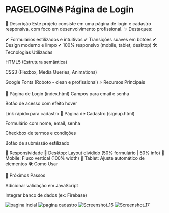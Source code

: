 # PAGELOGIN🔥 Página de Login

🚀 Descrição Este projeto consiste em uma página de login e cadastro responsiva, com foco em desenvolvimento profissional.
✨ Destaques:

✔ Formulários estilizados e intuitivos ✔ Transições suaves em botões ✔ Design moderno e limpo ✔ 100% responsivo (mobile, tablet, desktop)
🛠️ Tecnologias Utilizadas

HTML5 (Estrutura semântica)

CSS3 (Flexbox, Media Queries, Animations)

Google Fonts (Roboto - clean e profissional)
⚡ Recursos Principais

📌 Página de Login (index.html) Campos para email e senha

Botão de acesso com efeito hover

Link rápido para cadastro
📌 Página de Cadastro (signup.html)

Formulário com nome, email, senha

Checkbox de termos e condições

Botão de submissão estilizado

📱 Responsividade 🔹 Desktop: Layout dividido (50% formulário | 50% info) 🔹 Mobile: Fluxo vertical (100% width) 🔹 Tablet: Ajuste automático de elementos
🛠️ Como Usar

🎯 Próximos Passos

Adicionar validação em JavaScript

Integrar banco de dados (ex: Firebase)


![pagina incial](https://github.com/user-attachments/assets/c344aeb6-f454-4b62-864a-2a4068bbfb2c)
![pagina cadastro](https://github.com/user-attachments/assets/f509af93-a7db-4c5a-9142-e9a4b5e0e983)
![Screenshot_16](https://github.com/user-attachments/assets/15533e07-c9e0-42a8-aca8-3850b4aa76c7)
![Screenshot_17](https://github.com/user-attachments/assets/ff706243-3a2f-4bfa-8189-48f7675e7bad)


